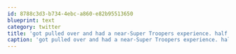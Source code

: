 ```yaml
---
id: 8788c3d3-b734-4ebc-a860-e82b95513650
blueprint: text
category: twitter
title: 'got pulled over and had a near-Super Troopers experience. half expected cop to ask me meow fast I was going then drive away backwards'
caption: 'got pulled over and had a near-Super Troopers experience. half expected cop to ask me meow fast I was going then drive away backwards'
---
```


